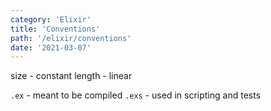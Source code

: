 ```yaml
---
category: 'Elixir'
title: 'Conventions'
path: '/elixir/conventions'
date: '2021-03-07'
---
```


size - constant
length - linear

`.ex` - meant to be compiled
`.exs` - used in scripting and tests
